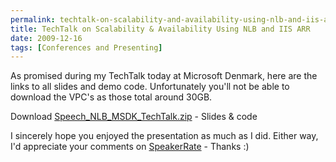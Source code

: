 ```yaml
---
permalink: techtalk-on-scalability-and-availability-using-nlb-and-iis-arr
title: TechTalk on Scalability & Availability Using NLB and IIS ARR
date: 2009-12-16
tags: [Conferences and Presenting]
---
```

As promised during my TechTalk today at Microsoft Denmark, here are the links to all slides and demo code. Unfortunately you'll not be able to download the VPC's as those total around 30GB.

<!-- more -->

Download [Speech_NLB_MSDK_TechTalk.zip](Speech_NLB_MSDK_TechTalk.rar) - Slides & code

I sincerely hope you enjoyed the presentation as much as I did. Either way, I'd appreciate your comments on [SpeakerRate](http://speakerrate.com/talks/1900-using-network-load-balancing-for-availability-scalability-microsoft-dk-techtalk) - Thanks :)
